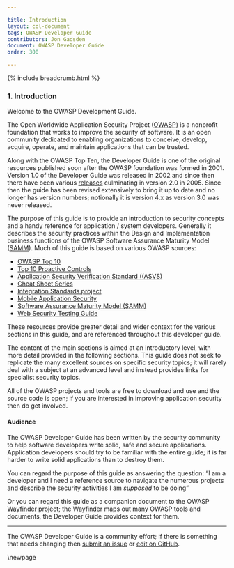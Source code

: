 ```yaml
---

title: Introduction
layout: col-document
tags: OWASP Developer Guide
contributors: Jon Gadsden
document: OWASP Developer Guide
order: 300

---
```


{% include breadcrumb.html %}

### 1. Introduction

Welcome to the OWASP Development Guide.

The Open Worldwide Application Security Project ([OWASP][about]) is a nonprofit foundation
that works to improve the security of software.
It is an open community dedicated to enabling organizations to
conceive, develop, acquire, operate, and maintain applications that can be trusted.

Along with the OWASP Top Ten, the Developer Guide is one of the original resources
published soon after the OWASP foundation was formed in 2001.
Version 1.0 of the Developer Guide was released in 2002
and since then there have been various [releases][versions] culminating in version 2.0 in 2005.
Since then the guide has been revised extensively to bring it up to date and no longer has version numbers;
notionally it is version 4.x as version 3.0 was never released.

The purpose of this guide is to provide an introduction to security concepts
and a handy reference for application / system developers.
Generally it describes the security practices within the Design and Implementation business functions
of the OWASP Software Assurance Maturity Model ([SAMM][samm]).
Much of this guide is based on various OWASP sources:

* [OWASP Top 10][top10]
* [Top 10 Proactive Controls][proactive10]
* [Application Security Verification Standard ((ASVS)][asvs]
* [Cheat Sheet Series][cheat]
* [Integration Standards project][wayfinder]
* [Mobile Application Security][mas]
* [Software Assurance Maturity Model (SAMM)][samm]
* [Web Security Testing Guide][wstg]

These resources provide greater detail and wider context for the various sections in this guide,
and are referenced throughout this developer guide.

The content of the main sections is aimed at an introductory level, with more detail provided in the following sections.
This guide does not seek to replicate the many excellent sources on specific security topics;
it will rarely deal with a subject at an advanced level and instead provides links for specialist security topics.

All of the OWASP projects and tools are free to download and use and the source code is open;
if you are interested in improving application security then do get involved.

#### Audience

The OWASP Developer Guide has been written by the security community to help software developers write solid,
safe and secure applications.
Application developers should try to be familiar with the entire guide;
it is far harder to write solid applications than to destroy them.

You can regard the purpose of this guide as answering the question:
 “I am a developer and I need a reference source to navigate the numerous projects
 and describe the security activities I am _supposed_ to be doing”

Or you can regard this guide as a companion document to the OWASP [Wayfinder][wayfinder] project;
the Wayfinder maps out many OWASP tools and documents, the Developer Guide provides context for them.

----

The OWASP Developer Guide is a community effort; if there is something that needs changing
then [submit an issue][issue03] or [edit on GitHub][edit03].

[about]: https://owasp.org/about/
[asvs]: https://owasp.org/www-project-application-security-verification-standard/
[cheat]: https://owasp.org/www-project-cheat-sheets/
[edit03]: https://github.com/OWASP/www-project-developer-guide/blob/main/draft/03-introduction.md
[issue03]: https://github.com/OWASP/www-project-developer-guide/issues/new?labels=enhancement&template=request.md&title=Update:%2003-introduction
[mas]: https://mas.owasp.org/
[proactive10]: https://owasp.org/www-project-proactive-controls/
[samm]: https://owaspsamm.org/about/
[top10]: https://owasp.org/www-project-top-ten/
[versions]: https://github.com/OWASP/DevGuide/wiki#old-versions
[wayfinder]: https://owasp.org/www-project-integration-standards/
[wstg]: https://owasp.org/www-project-web-security-testing-guide/

\newpage
